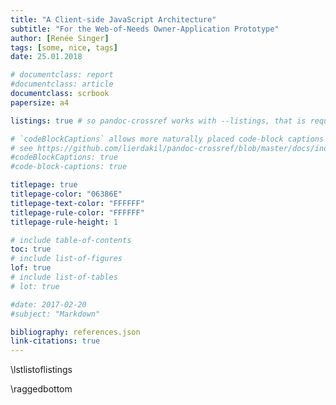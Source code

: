 ```yaml
---
title: "A Client-side JavaScript Architecture"
subtitle: "For the Web-of-Needs Owner-Application Prototype"
author: [Renée Singer]
tags: [some, nice, tags]
date: 25.01.2018

# documentclass: report
#documentclass: article
documentclass: scrbook
papersize: a4

listings: true # so pandoc-crossref works with --listings, that is required by eisvogel

# `codeBlockCaptions` allows more naturally placed code-block captions that can contain markdown on their own
# see https://github.com/lierdakil/pandoc-crossref/blob/master/docs/index.md#table-style-captions for details
#codeBlockCaptions: true
#code-block-captions: true

titlepage: true
titlepage-color: "06386E"
titlepage-text-color: "FFFFFF"
titlepage-rule-color: "FFFFFF"
titlepage-rule-height: 1

# include table-of-contents
toc: true
# include list-of-figures
lof: true
# include list-of-tables
# lot: true

#date: 2017-02-20
#subject: "Markdown"

bibliography: references.json
link-citations: true
---
```


<!--
no pandoc/markdown option for list of listings, so it's inlined here
see https://github.com/jgm/pandoc/issues/1728 for more details
 -->

\lstlistoflistings

\raggedbottom